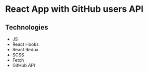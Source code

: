# React App with GitHub users API

## Technologies

- JS
- React Hooks
- React Redux
- SCSS
- Fetch
- GitHub API
